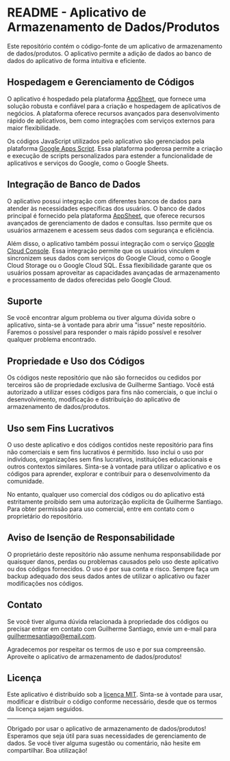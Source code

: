 # README - Aplicativo de Armazenamento de Dados/Produtos

Este repositório contém o código-fonte de um aplicativo de armazenamento de dados/produtos. O aplicativo permite a adição de dados ao banco de dados do aplicativo de forma intuitiva e eficiente.

## Hospedagem e Gerenciamento de Códigos

O aplicativo é hospedado pela plataforma [AppSheet](https://www.appsheet.com), que fornece uma solução robusta e confiável para a criação e hospedagem de aplicativos de negócios. A plataforma oferece recursos avançados para desenvolvimento rápido de aplicativos, bem como integrações com serviços externos para maior flexibilidade.

Os códigos JavaScript utilizados pelo aplicativo são gerenciados pela plataforma [Google Apps Script](https://script.google.com/). Essa plataforma poderosa permite a criação e execução de scripts personalizados para estender a funcionalidade de aplicativos e serviços do Google, como o Google Sheets.

## Integração de Banco de Dados

O aplicativo possui integração com diferentes bancos de dados para atender às necessidades específicas dos usuários. O banco de dados principal é fornecido pela plataforma [AppSheet](https://www.appsheet.com), que oferece recursos avançados de gerenciamento de dados e consultas. Isso permite que os usuários armazenem e acessem seus dados com segurança e eficiência.

Além disso, o aplicativo também possui integração com o serviço [Google Cloud Console](https://console.cloud.google.com). Essa integração permite que os usuários vinculem e sincronizem seus dados com serviços do Google Cloud, como o Google Cloud Storage ou o Google Cloud SQL. Essa flexibilidade garante que os usuários possam aproveitar as capacidades avançadas de armazenamento e processamento de dados oferecidas pelo Google Cloud.


## Suporte

Se você encontrar algum problema ou tiver alguma dúvida sobre o aplicativo, sinta-se à vontade para abrir uma "issue" neste repositório. Faremos o possível para responder o mais rápido possível e resolver qualquer problema encontrado.

## Propriedade e Uso dos Códigos

Os códigos neste repositório que não são fornecidos ou cedidos por terceiros são de propriedade exclusiva de Guilherme Santiago. Você está autorizado a utilizar esses códigos para fins não comerciais, o que inclui o desenvolvimento, modificação e distribuição do aplicativo de armazenamento de dados/produtos. 

## Uso sem Fins Lucrativos

O uso deste aplicativo e dos códigos contidos neste repositório para fins não comerciais e sem fins lucrativos é permitido. Isso inclui o uso por indivíduos, organizações sem fins lucrativos, instituições educacionais e outros contextos similares. Sinta-se à vontade para utilizar o aplicativo e os códigos para aprender, explorar e contribuir para o desenvolvimento da comunidade.

No entanto, qualquer uso comercial dos códigos ou do aplicativo está estritamente proibido sem uma autorização explícita de Guilherme Santiago. Para obter permissão para uso comercial, entre em contato com o proprietário do repositório.

## Aviso de Isenção de Responsabilidade

O proprietário deste repositório não assume nenhuma responsabilidade por quaisquer danos, perdas ou problemas causados pelo uso deste aplicativo ou dos códigos fornecidos. O uso é por sua conta e risco. Sempre faça um backup adequado dos seus dados antes de utilizar o aplicativo ou fazer modificações nos códigos.

## Contato

Se você tiver alguma dúvida relacionada à propriedade dos códigos ou precisar entrar em contato com Guilherme Santiago, envie um e-mail para guilhermesantiago@email.com.

Agradecemos por respeitar os termos de uso e por sua compreensão. Aproveite o aplicativo de armazenamento de dados/produtos!

## Licença

Este aplicativo é distribuído sob a [licença MIT](LICENSE). Sinta-se à vontade para usar, modificar e distribuir o código conforme necessário, desde que os termos da licença sejam seguidos.

---

Obrigado por usar o aplicativo de armazenamento de dados/produtos! Esperamos que seja útil para suas necessidades de gerenciamento de dados. Se você tiver alguma sugestão ou comentário, não hesite em compartilhar. Boa utilização!
